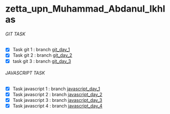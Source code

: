 # zetta_upn_Muhammad_Abdanul_Ikhlas

###### GIT TASK
* [x] Task git 1 : branch [git_day_1](https://github.com/AbdanulIkhlas/zetta_upn_Muhammad_Abdanul_Ikhlas/tree/git_day_1)
* [x] Task git 2 : branch [git_day_2](https://github.com/AbdanulIkhlas/zetta_upn_Muhammad_Abdanul_Ikhlas/tree/git_day_2)
* [x] task git 3 : branch [git_day_3](https://github.com/AbdanulIkhlas/zetta_upn_Muhammad_Abdanul_Ikhlas/tree/git_day_3)

###### JAVASCRIPT TASK
* [x] Task javascript 1 : branch [javascript_day_1](https://github.com/AbdanulIkhlas/zetta_upn_Muhammad_Abdanul_Ikhlas/tree/javascript_day_1)
* [x] Task javascript 2 : branch [javascript_day_2](https://github.com/AbdanulIkhlas/zetta_upn_Muhammad_Abdanul_Ikhlas/tree/javascript_day_2)
* [x] Task javascript 3 : branch [javascript_day_3](https://github.com/AbdanulIkhlas/zetta_upn_Muhammad_Abdanul_Ikhlas/tree/javascript_day_3)
* [x] Task javascript 4 : branch [javascript_day_4](https://github.com/AbdanulIkhlas/zetta_upn_Muhammad_Abdanul_Ikhlas/tree/javascript_day_4)
